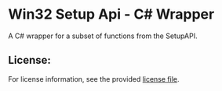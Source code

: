 Win32 Setup Api - C# Wrapper
============================

A C# wrapper for a subset of functions from the SetupAPI.




License:
--------
For license information, see the provided [license file](LICENSE.md).
